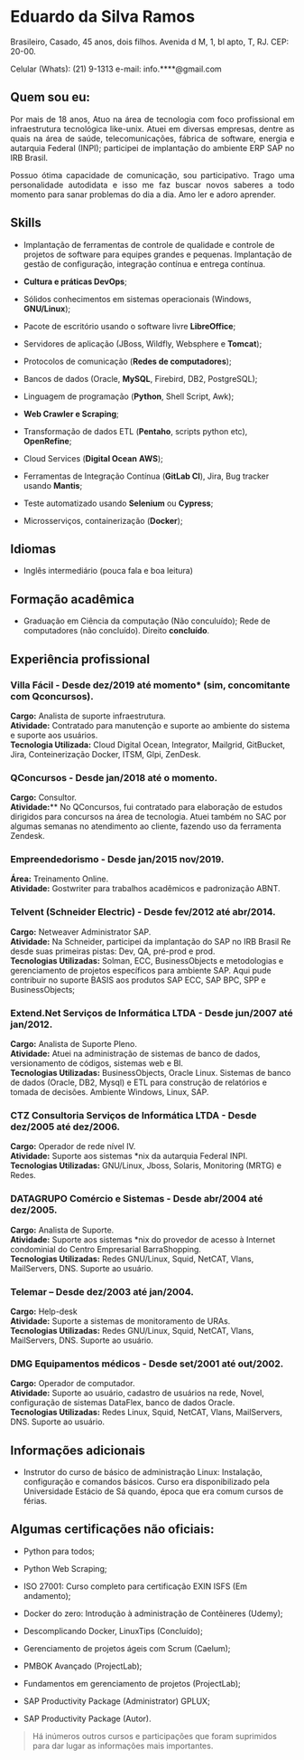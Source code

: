 # Eduardo da Silva Ramos

Brasileiro, Casado, 45 anos, dois filhos.
Avenida d M, 1, bl apto, T, RJ.
CEP: 20-00.

Celular (Whats): (21) 9-1313
e-mail: info.****@gmail.com

## Quem sou eu:

<div style="text-align: justify">
Por mais de 18 anos, Atuo na área de tecnologia com foco profissional em infraestrutura tecnológica like-unix. Atuei em diversas empresas, dentre as quais na área de saúde, telecomunicações, fábrica de software, energia e autarquia Federal (INPI); participei de implantação do ambiente ERP SAP no IRB Brasil. 

Possuo ótima capacidade de comunicação, sou participativo. Trago uma personalidade autodidata e isso me faz buscar novos saberes a todo momento para sanar problemas do dia a dia. Amo ler e adoro aprender.
</div>

## Skills

- Implantação de ferramentas de controle de qualidade e controle de projetos de software para equipes grandes e pequenas. Implantação de gestão de configuração, integração contínua e entrega contínua. 

- **Cultura e práticas DevOps**;

- Sólidos conhecimentos em sistemas operacionais (Windows, **GNU/Linux**);

- Pacote de escritório usando o software livre **LibreOffice**; 

- Servidores de aplicação (JBoss, Wildfly, Websphere e **Tomcat**); 

- Protocolos de comunicação (**Redes de computadores**); 

- Bancos de dados (Oracle, **MySQL**, Firebird, DB2, PostgreSQL); 

- Linguagem de programação (**Python**, Shell Script, Awk);

- **Web Crawler e Scraping**; 

- Transformação de dados ETL (**Pentaho**, scripts python etc), **OpenRefine**;

- Cloud Services (**Digital Ocean** **AWS**);

- Ferramentas de Integração Contínua (**GitLab CI**), Jira, Bug tracker usando **Mantis**; 

- Teste automatizado usando **Selenium** ou **Cypress**; 

- Microsserviços, containerização (**Docker**); 

## Idiomas

- Inglês intermediário (pouca fala e boa leitura)

## Formação acadêmica

- Graduação em Ciência da computação (Não conculuído); Rede de computadores (não concluído). Direito **concluído**.

## Experiência profissional

###  Villa Fácil - Desde dez/2019 até momento* (sim, concomitante com Qconcursos).

**Cargo:** Analista de suporte infraestrutura.  
**Atividade:** Contratado para manutenção e suporte ao ambiente do sistema e suporte aos usuários.  
**Tecnologia Utilizada:** Cloud Digital Ocean, Integrator, Mailgrid, GitBucket, Jira, Conteinerização Docker, ITSM, Glpi, ZenDesk.

### QConcursos - Desde jan/2018 até o momento.
**Cargo:** Consultor.  
**Atividade:**** No QConcursos, fui contratado para elaboração de estudos dirigidos para concursos na área de tecnologia. Atuei também no SAC por algumas semanas no atendimento ao cliente, fazendo uso da ferramenta Zendesk.

### Empreendedorismo - Desde jan/2015 nov/2019.
**Área:** Treinamento Online.  
**Atividade:** Gostwriter para trabalhos acadêmicos e padronização ABNT. 

### Telvent (Schneider Electric) - Desde fev/2012 até abr/2014.
**Cargo:** Netweaver Administrator SAP.  
**Atividade:** Na Schneider, participei da implantação do SAP no IRB Brasil Re desde suas primeiras pistas: Dev, QA, pré-prod e prod.   
**Tecnologias Utilizadas:** Solman, ECC, BusinessObjects e metodologias e gerenciamento de projetos específicos para ambiente SAP. Aqui pude contribuir no suporte BASIS aos produtos SAP ECC, SAP BPC, SPP e BusinessObjects;

### Extend.Net Serviços de Informática LTDA - Desde jun/2007 até jan/2012.
**Cargo:** Analista de Suporte Pleno.  
**Atividade:** Atuei na administração de sistemas de banco de dados, versionamento de códigos, sistemas web e BI.  
**Tecnologias Utilizadas:** BusinessObjects, Oracle Linux. Sistemas de banco de dados (Oracle, DB2, Mysql) e ETL para construção de relatórios e tomada de decisões. Ambiente Windows, Linux, SAP.

### CTZ Consultoria Serviços de Informática LTDA - Desde dez/2005 até dez/2006.
**Cargo:** Operador de rede nível IV.   
**Atividade:** Suporte aos sistemas *nix da autarquia Federal INPI.  
**Tecnologias Utilizadas:** GNU/Linux, Jboss, Solaris, Monitoring (MRTG) e Redes.

### DATAGRUPO Comércio e Sistemas - Desde abr/2004 até dez/2005.
**Cargo:** Analista de Suporte.  
**Atividade:** Suporte aos sistemas *nix do provedor de acesso à Internet condominial do Centro Empresarial BarraShopping.  
**Tecnologias Utilizadas:** Redes GNU/Linux, Squid, NetCAT, Vlans, MailServers, DNS. Suporte ao usuário. 

### Telemar – Desde dez/2003 até jan/2004.
**Cargo:** Help-desk  
**Atividade:** Suporte a sistemas de monitoramento de URAs.  
**Tecnologias Utilizadas:** Redes GNU/Linux, Squid, NetCAT, Vlans, MailServers, DNS. Suporte ao usuário. 
 
### DMG Equipamentos médicos - Desde set/2001 até out/2002.
**Cargo:** Operador de computador.  
**Atividade:** Suporte ao usuário, cadastro de usuários na rede, Novel, configuração de sistemas DataFlex, banco de dados Oracle.  
**Tecnologias Utilizadas:** Redes Linux, Squid, NetCAT, Vlans, MailServers, DNS. Suporte ao usuário. 

## Informações adicionais

- Instrutor do curso de básico de administração Linux: Instalação, configuração e comandos básicos. Curso era disponibilizado pela Universidade Estácio de Sá quando, época que era comum cursos de férias.

## Algumas certificações **não oficiais**:

- Python para todos;

- Python Web Scraping;

- ISO 27001: Curso completo para certificação EXIN ISFS (Em andamento);

- Docker do zero: Introdução à administração de Contêineres (Udemy);

- Descomplicando Docker, LinuxTips (Concluído);

- Gerenciamento de projetos ágeis com Scrum (Caelum);

- PMBOK Avançado (ProjectLab);

- Fundamentos em gerenciamento de projetos (ProjectLab);

- SAP Productivity Package (Administrator) GPLUX;

- SAP Productivity Package (Autor).


> Há inúmeros outros cursos e participações que foram suprimidos para dar lugar as informações mais importantes.




